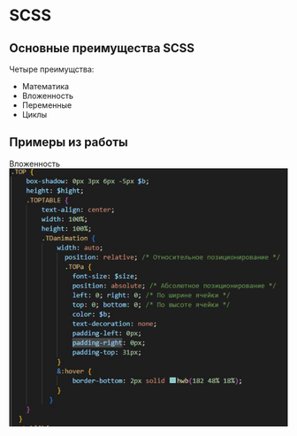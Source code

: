 # SCSS
## Основные преимущества SCSS
Четыре преимущства:  
- Математика  
- Вложенность  
- Переменные  
- Циклы  
## Примеры из работы
Вложенность
![](https://github.com/Teriyaki666/2-ISPRAVTE-PLS/blob/d9c975dd8a32e8e96f0803ab1acf6b59c29d791e/76/IMG/1_1.JPG)
